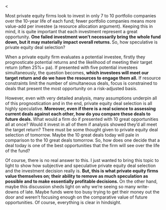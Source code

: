 <<p>Most private equity firms look to invest in only 7 to 10 portfolio companies over the 10-year life of each fund; fewer portfolio companies means more value-add per investee (a resource allocation argument). Keeping this in mind, it is quite important that each investment represent a great opportunity. <strong>One failed investment won&#8217;t necessarily bring the whole fund down, but it may materially impact overall returns. </strong>So, how speculative is private equity deal selection?</p><p>When a private equity firm evaluates a potential investee, firstly they prognosticate potential returns and the likelihood of meeting their target return (often 25%+ pa). If presented with five potential investees simultaneously, the question becomes, <strong>which investees will meet our target return and do we have the resources to engage them all.</strong> If resource constraints limit the number of simultaneous deals, focus is constrained to deals that present the most opportunity on a risk-adjusted basis.</p><p>However, even with very detailed analysis, many assumptions underpin all of this prognostication and in the end, private equity deal selection is all highly speculative.<strong> Moreover, even if there is a real science to assessing current deals against each other, how do you compare these deals to future deals. </strong>What would a firm do if presented with 10 great opportunities all at once? Would it invest in all of them if analysis showed they&#8217;d all meet the target return? There must be some thought given to private equity deal selection of tomorrow. Maybe the 10 great deals today will pale in comparison to the 10 great deals tomorrow. So, how does one decide that a deal today is one of the best opportunities that the firm will see over the life of the fund?</p><p>Of course, there is no real answer to this. I just wanted to bring this topic to light to show how subjective and speculative private equity deal selection and the investment decision really is. <strong>But, this is what private equity firms value themselves on; their ability to remove as much speculation as possible and to make essentially profitable decisions. </strong>On the other hand, maybe this discussion sheds light on why we&#8217;re seeing so many write-downs of late. Maybe funds were too busy trying to get their money out the door and weren&#8217;t focusing enough on the comparative value of future opportunities. Of course, everything is clear in hindsight.</p>
